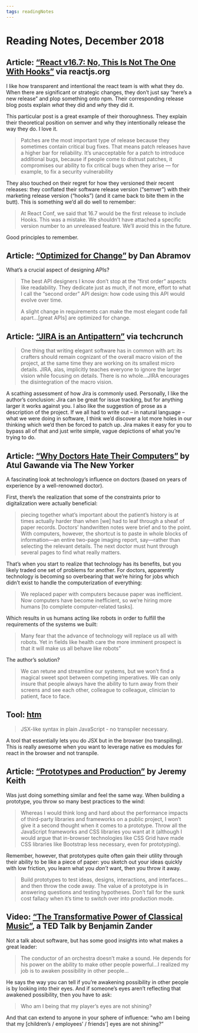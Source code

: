```yaml
---
tags: readingNotes
---
```


# Reading Notes, December 2018

## Article: [“React v16.7: No, This Is Not The One With Hooks”](https://reactjs.org/blog/2018/12/19/react-v-16-7.html) via reactjs.org

I like how transparent and intentional the react team is with what they do. When there are significant or strategic changes, they don’t just say “here’s a new release” and plop something onto npm. Their corresponding release blog posts explain _what_ they did and _why_ they did it.

This particular post is a great example of their thoroughness. They explain their theoretical position on semver and why they intentionally release the way they do. I love it.

> Patches are the most important type of release because they sometimes contain critical bug fixes. That means patch releases have a higher bar for reliability. It’s unacceptable for a patch to introduce additional bugs, because if people come to distrust patches, it compromises our ability to fix critical bugs when they arise — for example, to fix a security vulnerability

They also touched on their regret for how they versioned their recent releases: they conflated their software release version (“semver”) with their marketing release version (“hooks”) (and it came back to bite them in the butt). This is something we’d all do well to remember:

> At React Conf, we said that 16.7 would be the first release to include Hooks. This was a mistake. We shouldn’t have attached a specific version number to an unreleased feature. We’ll avoid this in the future.

Good principles to remember.

## Article: [“Optimized for Change”](https://overreacted.io/optimized-for-change/) by Dan Abramov

What’s a crucial aspect of designing APIs?

> The best API designers I know don’t stop at the “first order” aspects like readability. They dedicate just as much, if not more, effort to what I call the “second order” API design: how code using this API would evolve over time.
>
> A slight change in requirements can make the most elegant code fall apart...[great APIs] are optimized for change.

## Article: [“JIRA is an Antipattern”](https://techcrunch.com/2018/12/09/jira-is-an-antipattern/) via techcrunch

> One thing that writing elegant software has in common with art: its crafters should remain cognizant of the overall macro vision of the project, at the same time they are working on its smallest micro details. JIRA, alas, implicitly teaches everyone to ignore the larger vision while focusing on details. There is no whole...JIRA encourages the disintegration of the macro vision.

A scathing assessment of how Jira is commonly used. Personally, I like the author’s conclusion: Jira can be great for issue tracking, but for anything larger it works against you. I also like the suggestion of prose as a description of the project. If we all had to write out – in natural language – what we were doing in software, I think we’d discover a lot more holes in our thinking which we’d then be forced to patch up. Jira makes it easy for you to bypass all of that and just write simple, vague depictions of what you’re trying to do.

## Article: [“Why Doctors Hate Their Computers”](https://www.newyorker.com/magazine/2018/11/12/why-doctors-hate-their-computers) by Atul Gawande via The New Yorker

A fascinating look at technology’s influence on doctors (based on years of experience by a well-renowned doctor).

First, there’s the realization that some of the constraints prior to digitalization were actually beneficial:

> piecing together what’s important about the patient’s history is at times actually harder than when [we] had to leaf through a sheaf of paper records. Doctors’ handwritten notes were brief and to the point. With computers, however, the shortcut is to paste in whole blocks of information—an entire two-page imaging report, say—rather than selecting the relevant details. The next doctor must hunt through several pages to find what really matters.

That’s when you start to realize that technology has its benefits, but you likely traded one set of problems for another. For doctors, apparently technology is becoming so overbearing that we’re hiring for jobs which didn’t exist to handle the computerization of everything:

> We replaced paper with computers because paper was inefficient. Now computers have become inefficient, so we’re hiring more humans [to complete computer-related tasks].

Which results in us humans acting like robots in order to fulfill the requirements of the systems we built:

> Many fear that the advance of technology will replace us all with robots. Yet in fields like health care the more imminent prospect is that it will make us all behave like robots”

The author’s solution?

> We can retune and streamline our systems, but we won’t find a magical sweet spot between competing imperatives. We can only insure that people always have the ability to turn away from their screens and see each other, colleague to colleague, clinician to patient, face to face.

## Tool: [htm](https://github.com/developit/htm/blob/master/README.md)

> JSX-like syntax in plain JavaScript - no transpiler necessary.

A tool that essentially lets you do JSX but in the browser (no transpiling). This is really awesome when you want to leverage native es modules for react in the browser and not transpile.

## Article: [“Prototypes and Production”](https://adactio.com/journal/14562) by Jeremy Keith

Was just doing something similar and feel the same way. When building a prototype, you throw so many best practices to the wind:

> Whereas I would think long and hard about the performance impacts of third-party libraries and frameworks on a public project, I won’t give it a second thought when it comes to a prototype. Throw all the JavaScript frameworks and CSS libraries you want at it (although I would argue that in-browser technologies like CSS Grid have made CSS libraries like Bootstrap less necessary, even for prototyping).

Remember, however, that prototypes quite often gain their utility through their ability to be like a piece of paper: you sketch out your ideas quickly with low friction, you learn what you _don’t_ want, then you throw it away.

> Build prototypes to test ideas, designs, interactions, and interfaces…and then throw the code away. The value of a prototype is in answering questions and testing hypotheses. Don’t fall for the sunk cost fallacy when it’s time to switch over into production mode.

## Video: [“The Transformative Power of Classical Music”](https://www.youtube.com/watch?v=r9LCwI5iErE), a TED Talk by Benjamin Zander

Not a talk about software, but has some good insights into what makes a great leader:

> The conductor of an orchestra doesn’t make a sound. He depends for his power on the ability to make other people powerful...I realized my job is to awaken possibility in other people...

He says the way you can tell if you’re awakening possibility in other people is by looking into their eyes. And if someone’s eyes aren’t reflecting that awakened possibility, then you have to ask:

> Who am I being that my player’s eyes are not shining?

And that can extend to anyone in your sphere of influence: “who am I being that my [children’s / employees’ / friends’] eyes are not shining?”
